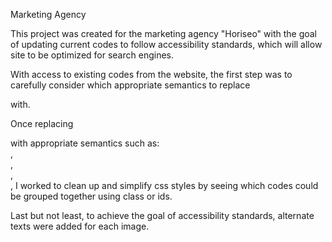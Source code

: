 Marketing Agency

This project was created for the marketing agency "Horiseo" with the goal of updating current codes to follow accessibility standards, which will allow site to be optimized for search engines. 

With access to existing codes from the website, the first step was to carefully consider which appropriate semantics to replace <div> with. 

Once replacing <div> with appropriate semantics such as: <section>, <article>, <aside>, <nav>, I worked to clean up and simplify css styles by seeing which codes could be grouped together using class or ids. 

Last but not least, to achieve the goal of accessibility standards, alternate texts were added for each image. 
